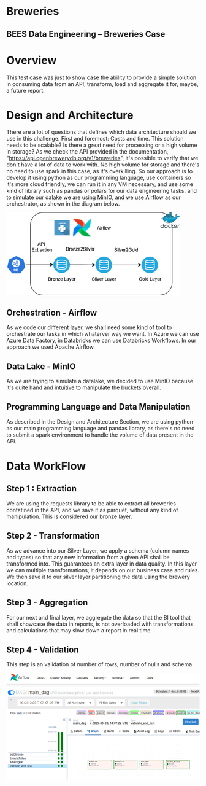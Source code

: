 # Breweries
## BEES Data Engineering – Breweries Case

# Overview

This test case was just to show case the ability to provide a simple solution in consuming data from an API, transform, load and aggregate it for, maybe, a future report. 

# Design and Architecture

There are a lot of questions that defines which data architecture should we use in this challenge. First and foremost: Costs and time. This solution needs to be scalable? Is there a great need for processing or a high volume in storage? As we check the API provided in the documentation, "https://api.openbrewerydb.org/v1/breweries", it's possible to verify that we don't have a lot of data to work with. No high volume for storage and there's no need to use spark in this case, as it's overkilling. So our approach is to develop it using python as our programming language, use containers so it's more cloud friendly, we can run it in any VM necessary, and use some kind of library such as pandas or polars for our data engineering tasks, and to simulate our dalake we are using MinIO, and we use Airflow as our orchestrator, as shown in the diagram below.

![Arch](diagram.jpg)

## Orchestration - Airflow

As we code our different layer, we shall need some kind of tool to orchestrate our tasks in which whaterver way we want. In Azure we can use Azure Data Factory, in Databricks we can use Databricks Workflows. In our approach we used Apache Airflow.

## Data Lake - MinIO

As we are trying to simulate a datalake, we decided to use MinIO because it's quite hand and intuitive to manipulate the buckets overall.

## Programming Language and Data Manipulation

As described in the Design and Architecture Section, we are using python as our main programming language and pandas library, as there's no need to submit a spark environment to handle the volume of data present in the API.

# Data WorkFlow
## Step 1 : Extraction

We are using the requests library to be able to extract all breweries contatined in the API, and we save it as parquet, without any kind of manipulation. This is considered our bronze layer.

## Step 2 - Transformation

As we advance into our Silver Layer, we apply a schema (column names and types) so that any new information from a given API shall be transformed into. This guarantees an extra layer in data quality. In this layer we can multiple transformations, it depends on our business case and rules. We then save it to our silver layer partitioning the data using the brewery location.

## Step 3 - Aggregation

For our next and final layer, we aggregate the data so that the BI tool that shall showcase the data in reports, is not overloaded with transformations and calculations that may slow down a report in real time.

## Step 4 - Validation

This step is an validation of number of rows, number of nulls and schema.

![Results](airflow.png)
